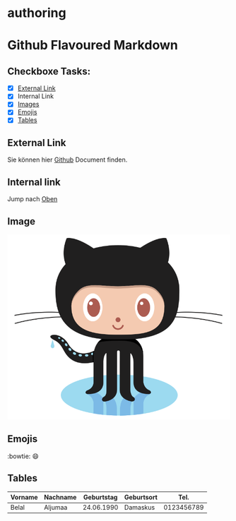# authoring

# Github Flavoured Markdown

## Checkboxe Tasks:
- [x] [External Link](#external-link)
- [x] Internal Link
- [x] [Images](#image)
- [x] [Emojis](#emojis)
- [x] [Tables](#tables)

## External Link
Sie können hier [Github](https://help.github.com/ar) Document finden.

## Internal link
Jump nach [Oben](#github-flavoured-markdown)

## Image
![Pinguin](/Images/logo.png)

## Emojis
:bowtie:
:smile:

## Tables
| Vorname | Nachname | Geburtstag | Geburtsort | Tel. |
| ---     | ---      | ---        | ---        | ---  |
| Belal | Aljumaa | 24.06.1990 | Damaskus | 0123456789 |

